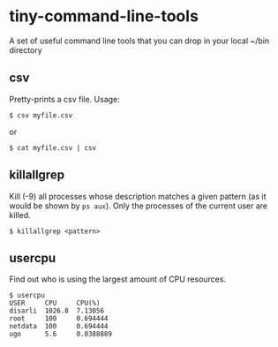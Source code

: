# tiny-command-line-tools
A set of useful command line tools that you can drop in your local ~/bin directory

## csv
Pretty-prints a csv file. Usage:

    $ csv myfile.csv
    
or

    $ cat myfile.csv | csv


## killallgrep
Kill (-9) all processes whose description matches a given pattern (as it would be shown by `ps aux`). Only the processes of the current user are killed.

    $ killallgrep <pattern>

## usercpu
Find out who is using the largest amount of CPU resources.

    $ usercpu
    USER     CPU     CPU(%)
    disarli  1026.8  7.13056
    root     100     0.694444
    netdata  100     0.694444
    ugo      5.6     0.0388889

